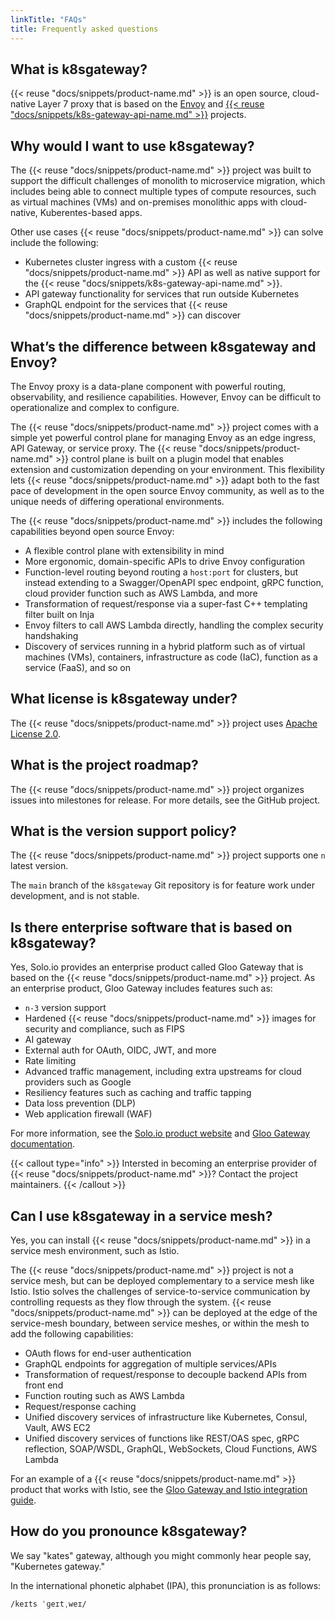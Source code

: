 ```yaml
---
linkTitle: "FAQs"
title: Frequently asked questions
---
```


## What is k8sgateway?

{{< reuse "docs/snippets/product-name.md" >}} is an open source, cloud-native Layer 7 proxy that is based on the [Envoy](https://www.envoyproxy.io/) and [{{< reuse "docs/snippets/k8s-gateway-api-name.md" >}}](https://gateway-api.sigs.k8s.io/) projects.

## Why would I want to use k8sgateway?

The {{< reuse "docs/snippets/product-name.md" >}} project was built to support the difficult challenges of monolith to microservice migration, which includes being able to connect multiple types of compute resources, such as virtual machines (VMs) and on-premises monolithic apps with cloud-native, Kuberentes-based apps.

Other use cases {{< reuse "docs/snippets/product-name.md" >}} can solve include the following:

* Kubernetes cluster ingress with a custom {{< reuse "docs/snippets/product-name.md" >}} API as well as native support for the {{< reuse "docs/snippets/k8s-gateway-api-name.md" >}}.
* API gateway functionality for services that run outside Kubernetes
* GraphQL endpoint for the services that {{< reuse "docs/snippets/product-name.md" >}} can discover

## What’s the difference between k8sgateway and Envoy? 

The Envoy proxy is a data-plane component with powerful routing, observability, and resilience capabilities. However, Envoy can be difficult to operationalize and complex to configure. 

The {{< reuse "docs/snippets/product-name.md" >}} project comes with a simple yet powerful control plane for managing Envoy as an edge ingress, API Gateway, or service proxy. The {{< reuse "docs/snippets/product-name.md" >}} control plane is built on a plugin model that enables extension and customization depending on your environment. This flexibility lets {{< reuse "docs/snippets/product-name.md" >}} adapt both to the fast pace of development in the open source Envoy community, as well as to the unique needs of differing operational environments.

The {{< reuse "docs/snippets/product-name.md" >}} includes the following capabilities beyond open source Envoy:

* A flexible control plane with extensibility in mind
* More ergonomic, domain-specific APIs to drive Envoy configuration
* Function-level routing beyond routing a `host:port` for clusters, but instead extending to a Swagger/OpenAPI spec endpoint, gRPC function, cloud provider function such as AWS Lambda, and more
* Transformation of request/response via a super-fast C++ templating filter built on Inja
* Envoy filters to call AWS Lambda directly, handling the complex security handshaking
* Discovery of services running in a hybrid platform such as of virtual machines (VMs), containers, infrastructure as code (IaC), function as a service (FaaS), and so on

## What license is k8sgateway under?

The {{< reuse "docs/snippets/product-name.md" >}} project uses [Apache License 2.0](http://www.apache.org/licenses/).

## What is the project roadmap?

The {{< reuse "docs/snippets/product-name.md" >}} project organizes issues into milestones for release. For more details, see the GitHub project.

## What is the version support policy?

The {{< reuse "docs/snippets/product-name.md" >}} project supports one `n` latest version.

The `main` branch of the `k8sgateway` Git repository is for feature work under development, and is not stable.

## Is there enterprise software that is based on k8sgateway?

Yes, Solo.io provides an enterprise product called Gloo Gateway that is based on the {{< reuse "docs/snippets/product-name.md" >}} project. As an enterprise product, Gloo Gateway includes features such as:

* `n-3` version support
* Hardened {{< reuse "docs/snippets/product-name.md" >}} images for security and compliance, such as FIPS
* AI gateway
* External auth for OAuth, OIDC, JWT, and more
* Rate limiting
* Advanced traffic management, including extra upstreams for cloud providers such as Google
* Resiliency features such as caching and traffic tapping
* Data loss prevention (DLP)
* Web application firewall (WAF)

For more information, see the [Solo.io product website](https://www.solo.io/products/gloo-gateway/) and [Gloo Gateway documentation](https://docs.solo.io/gateway/latest/quickstart/).

{{< callout type="info" >}}
Intersted in becoming an enterprise provider of {{< reuse "docs/snippets/product-name.md" >}}? Contact the project maintainers.
{{< /callout >}}

## Can I use k8sgateway in a service mesh?

Yes, you can install {{< reuse "docs/snippets/product-name.md" >}} in a service mesh environment, such as Istio.

The {{< reuse "docs/snippets/product-name.md" >}} project is not a service mesh, but can be deployed complementary to a service mesh like Istio. Istio solves the challenges of service-to-service communication by controlling requests as they flow through the system. {{< reuse "docs/snippets/product-name.md" >}} can be deployed at the edge of the service-mesh boundary, between service meshes, or within the mesh to add the following capabilities:

* OAuth flows for end-user authentication
* GraphQL endpoints for aggregation of multiple services/APIs
* Transformation of request/response to decouple backend APIs from front end
* Function routing such as AWS Lambda
* Request/response caching
* Unified discovery services of infrastructure like Kubernetes, Consul, Vault, AWS EC2
* Unified discovery services of functions like REST/OAS spec, gRPC reflection, SOAP/WSDL, GraphQL, WebSockets, Cloud Functions, AWS Lambda

For an example of a {{< reuse "docs/snippets/product-name.md" >}} product that works with Istio, see the [Gloo Gateway and Istio integration guide](https://docs.solo.io/gateway/latest/integrations/istio/).

## How do you pronounce k8sgateway?

We say "kates" gateway, although you might commonly hear people say, "Kubernetes gateway."

In the international phonetic alphabet (IPA), this pronunciation is as follows:

```
/keɪts ˈɡeɪtˌweɪ/
```
